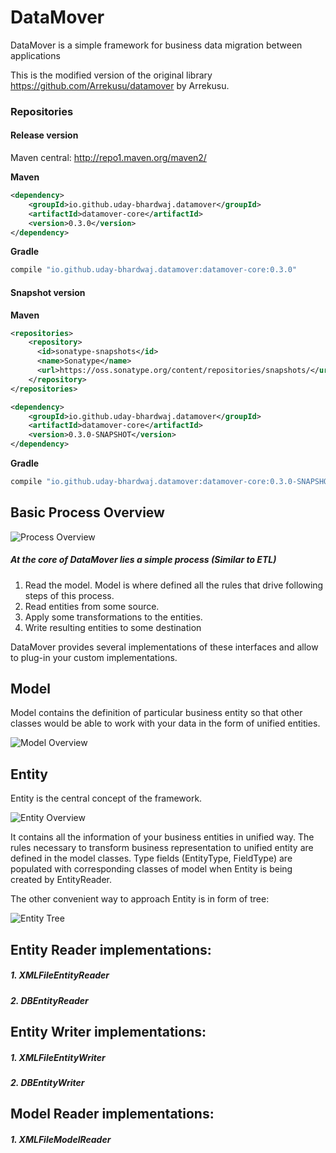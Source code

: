 DataMover
=========

DataMover is a simple framework for business data migration between applications

This is the modified version of the original library https://github.com/Arrekusu/datamover by Arrekusu.

### Repositories

#### Release version

Maven central: http://repo1.maven.org/maven2/

__Maven__

```xml
<dependency>
    <groupId>io.github.uday-bhardwaj.datamover</groupId>
    <artifactId>datamover-core</artifactId>
    <version>0.3.0</version>
</dependency>

```

__Gradle__

```groovy
compile "io.github.uday-bhardwaj.datamover:datamover-core:0.3.0"
```

#### Snapshot version

__Maven__
```xml
<repositories>
    <repository>
      <id>sonatype-snapshots</id>
      <name>Sonatype</name>
      <url>https://oss.sonatype.org/content/repositories/snapshots/</url>
    </repository>
</repositories>

<dependency>
    <groupId>io.github.uday-bhardwaj.datamover</groupId>
    <artifactId>datamover-core</artifactId>
    <version>0.3.0-SNAPSHOT</version>
</dependency>
```

__Gradle__

```groovy
compile "io.github.uday-bhardwaj.datamover:datamover-core:0.3.0-SNAPSHOT"
```


Basic Process Overview
------

![Process Overview](/docs/images/Process_overview.png "Process Overview")


##### At the core of DataMover lies a simple process (Similar to ETL)

1. Read the model. Model is where defined all the rules that drive following steps of this process.
2. Read entities from some source.
3. Apply some transformations to the entities.
4. Write resulting entities to some destination

DataMover provides several implementations of these interfaces and allow to plug-in your custom implementations.

Model
-----
Model contains the definition of particular business entity so that other classes would be able to work with your data in the form of unified entities.

![Model Overview](/docs/images/Model_overview.png "Model Overview")



Entity
-----
Entity is the central concept of the framework.

![Entity Overview](/docs/images/Entity_overview.png "Entity Overview")

It contains all the information of your business entities in unified way.
The rules necessary to transform business representation to unified entity are defined in the model classes.
Type fields (EntityType, FieldType) are populated with corresponding classes of model when Entity is being created by EntityReader.

The other convenient way to approach Entity is in form of tree:

![Entity Tree](/docs/images/Entity_tree.png "Entity Tree")


Entity Reader implementations:
------
##### 1. XMLFileEntityReader
##### 2. DBEntityReader

Entity Writer implementations:
------
##### 1. XMLFileEntityWriter
##### 2. DBEntityWriter

Model Reader implementations:
------
##### 1. XMLFileModelReader
